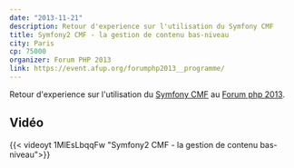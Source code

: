 ```yaml
---
date: "2013-11-21"
description: Retour d'experience sur l'utilisation du Symfony CMF
title: Symfony2 CMF - la gestion de contenu bas-niveau
city: Paris
cp: 75000
organizer: Forum PHP 2013
link: https://event.afup.org/forumphp2013__programme/
---
```


Retour d'experience sur l'utilisation du [Symfony CMF](https://symfony.com/doc/current/cmf/index.html) au [Forum php 2013](https://event.afup.org/forumphp2013__programme/).    

## Vidéo

{{< videoyt 1MlEsLbqqFw "Symfony2 CMF - la gestion de contenu bas-niveau">}}
